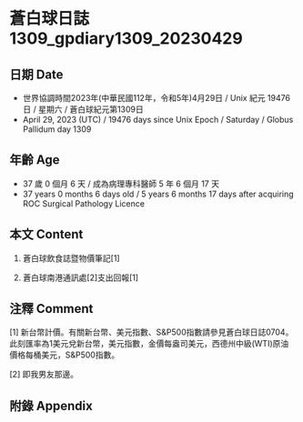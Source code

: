 [_metadata_:encoding]: - "utf-8"
[_metadata_:language]: - "zh-Hant-TW"
[_metadata_:fileformat]: - "markdown"
[_metadata_:MIME_type]: - "text/plain"
[_metadata_:markdown_version]: - "commonmark version 0.30"
[_metadata_:markdown_spec]: - "https://spec.commonmark.org/0.30/"

# 蒼白球日誌1309_gpdiary1309_20230429 #

## 日期 Date ##

* 世界協調時間2023年(中華民國112年，令和5年)4月29日 / Unix 紀元 19476 日 / 星期六 / 蒼白球紀元第1309日
* April 29, 2023 (UTC) / 19476 days since Unix Epoch / Saturday / Globus Pallidum day 1309

## 年齡 Age ##

* 37 歲 0 個月 6 天 / 成為病理專科醫師 5 年 6 個月 17 天
* 37 years 0 months 6 days old / 5 years 6 months 17 days after acquiring ROC Surgical Pathology Licence

## 本文 Content ##

1. 蒼白球飲食誌暨物價筆記[1]

    
2. 蒼白球南港通訊處[2]支出回報[1]

    

## 注釋 Comment ##

[1] 新台幣計價。有關新台幣、美元指數、S&P500指數請參見蒼白球日誌0704。此刻匯率為1美元兌新台幣，美元指數，金價每盎司美元，西德州中級(WTI)原油價格每桶美元，S&P500指數。


[2] 即我男友那邊。



## 附錄 Appendix ##

